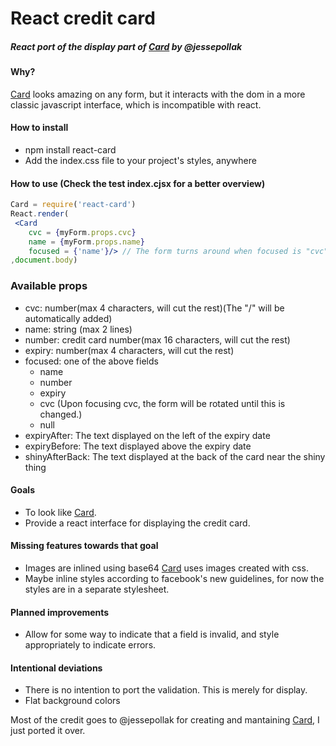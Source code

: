 # React credit card

##### React port of the display part of [Card](http://github.com/jessepollak/card) by @jessepollak

#### Why?

[Card](http://github.com/jessepollak/card) looks amazing on any form, but it interacts with the dom in a more classic javascript interface, which is incompatible with react.

#### How to install
  
- npm install react-card
- Add the index.css file to your project's styles, anywhere

#### How to use (Check the test index.cjsx for a better overview)

```jsx
Card = require('react-card')
React.render(
 <Card 
    cvc = {myForm.props.cvc} 
    name = {myForm.props.name} 
    focused = {'name'}/> // The form turns around when focused is "cvc"
,document.body)
```

### Available props
  
  - cvc: number(max 4 characters, will cut the rest)(The "/" will be automatically added)
  - name: string (max 2 lines)
  - number: credit card number(max 16 characters, will cut the rest)
  - expiry: number(max 4 characters, will cut the rest) 
  - focused: one of the above fields
    - name
    - number
    - expiry
    - cvc (Upon focusing cvc, the form will be rotated until this is changed.)
    - null
  - expiryAfter: The text displayed on the left of the expiry date
  - expiryBefore: The text displayed above the expiry date
  - shinyAfterBack: The text displayed at the back of the card near the shiny thing


#### Goals

- To look like [Card](http://github.com/jessepollak/card).
- Provide a react interface for displaying the credit card.

#### Missing features towards that goal

- Images are inlined using base64 [Card](http://github.com/jessepollak/card) uses images created with css.
- Maybe inline styles according to facebook's new guidelines, for now the styles are in a separate stylesheet.

#### Planned improvements

- Allow for some way to indicate that a field is invalid, and style appropriately to indicate errors. 

#### Intentional deviations

- There is no intention to port the validation. This is merely for display.
- Flat background colors

Most of the credit goes to @jessepollak for creating and mantaining [Card](http://github.com/jessepollak/card), I just ported it over.

